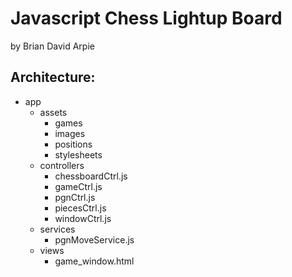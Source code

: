 # Javascript Chess Lightup Board
by Brian David Arpie

## Architecture:
- app
  - assets
    - games
    - images
    - positions
    - stylesheets
  - controllers
    - chessboardCtrl.js
    - gameCtrl.js
    - pgnCtrl.js
    - piecesCtrl.js
    - windowCtrl.js
  - services
    - pgnMoveService.js
  - views
    - game_window.html